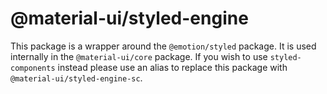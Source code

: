 # @material-ui/styled-engine

This package is a wrapper around the `@emotion/styled` package.
It is used internally in the `@material-ui/core` package.
If you wish to use `styled-components` instead please use an alias to replace this package with `@material-ui/styled-engine-sc`.
